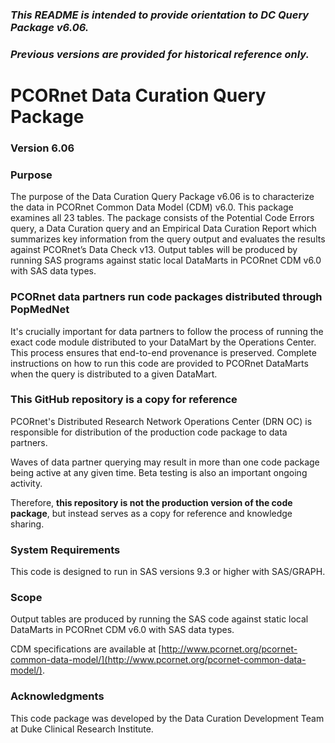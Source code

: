 ### *This README is intended to provide orientation to DC Query Package v6.06.*  
### *Previous versions are provided for historical reference only.*

# PCORnet Data Curation Query Package

### Version 6.06

### Purpose
The purpose of the Data Curation Query Package v6.06 is to characterize the data in PCORnet Common Data Model (CDM) v6.0. This package examines all 23 tables. The package consists of the Potential Code Errors query, a Data Curation query and an Empirical Data Curation Report which summarizes key information from the query output and evaluates the results against PCORnet’s Data Check v13. Output tables will be produced by running SAS programs against static local DataMarts in PCORnet CDM v6.0 with SAS data types.

### PCORnet data partners run code packages distributed through PopMedNet
It's crucially important for data partners to follow the process of running the exact code module distributed to your DataMart by the Operations Center. This process ensures that end-to-end provenance is preserved. Complete instructions on how to run this code are provided to PCORnet DataMarts when the query is distributed to a given DataMart. 

### This GitHub repository is a copy for reference
PCORnet's Distributed Research Network Operations Center (DRN OC) is responsible for distribution of the production code package to data partners.

Waves of data partner querying may result in more than one code package being active at any given time. Beta testing is also an important ongoing activity.

Therefore, **this repository is not the production version of the code package**, but instead serves as a copy for reference and knowledge sharing.

### System Requirements
This code is designed to run in SAS versions 9.3 or higher with SAS/GRAPH.

### Scope
Output tables are produced by running the SAS code against static local DataMarts in PCORnet CDM v6.0 with SAS data types. 

CDM specifications are available at [http://www.pcornet.org/pcornet-common-data-model/](http://www.pcornet.org/pcornet-common-data-model/). 

### Acknowledgments
This code package was developed by the Data Curation Development Team at Duke Clinical Research Institute.
